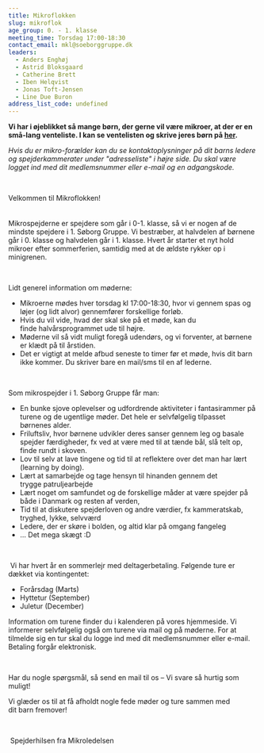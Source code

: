 ```yaml
---
title: Mikroflokken
slug: mikroflok
age_group: 0. - 1. klasse
meeting_time: Torsdag 17:00-18:30
contact_email: mkl@soeborggruppe.dk
leaders:
  - Anders Enghøj
  - Astrid Bloksgaard
  - Catherine Brett
  - Iben Helqvist
  - Jonas Toft-Jensen
  - Line Due Buron
address_list_code: undefined
---
```

<strong>Vi har i øjeblikket så mange børn, der gerne vil være mikroer, at der er en små-lang venteliste. I kan se ventelisten og skrive jeres børn på [her](venteliste).<br /></strong>

<em>Hvis du er mikro-forælder kan du se kontaktoplysninger på dit barns ledere og spejderkammerater under "adresseliste" i højre side. Du skal være logget ind med dit medlemsnummer eller e-mail og en adgangskode.<br /></em>

&nbsp;

Velkommen til Mikroflokken!&nbsp;<br /><br /><br />Mikrospejderne er spejdere som går i 0-1. klasse, så vi er&nbsp;nogen af de mindste&nbsp;spejdere i 1. Søborg Gruppe. Vi bestræber, at halvdelen af børnene går i 0. klasse og halvdelen går i 1. klasse. Hvert&nbsp;år&nbsp;starter et nyt hold mikroer efter sommerferien, samtidig med at de ældste rykker op i minigrenen.&nbsp;

&nbsp;

Lidt generel information om møderne:

<ul><li>Mikroerne mødes hver torsdag kl 17:00-18:30, hvor vi gennem spas og løjer (og lidt alvor) gennemfører forskellige forløb.</li><li>Hvis du vil vide, hvad der skal ske på et møde, kan du finde&nbsp;halvårsprogrammet ude til højre.</li><li>Møderne vil så vidt muligt foregå udendørs, og vi forventer, at børnene er klædt på til&nbsp;årstiden.</li><li>Det er vigtigt at melde afbud seneste to timer før et møde, hvis dit barn ikke kommer. Du skriver bare en mail/sms&nbsp;til en af lederne.</li></ul>

&nbsp;

Som mikrospejder i 1. Søborg Gruppe får man:

<ul><li>En bunke sjove oplevelser og udfordrende aktiviteter i fantasirammer på turene og de ugentlige møder. Det hele er selvfølgelig tilpasset børnenes alder.</li><li>Friluftsliv, hvor børnene udvikler deres sanser gennem leg og basale spejder færdigheder, fx ved at være med til at tænde bål, slå telt op, finde rundt i skoven. &nbsp;</li><li>Lov til selv at lave tingene og tid til at reflektere over det man har lært (learning by doing).</li><li>Lært at samarbejde og tage hensyn til hinanden gennem det trygge&nbsp;patruljearbejde</li><li>Lært noget om samfundet og de forskellige måder at være spejder på både i Danmark og resten af verden,</li><li>Tid til at diskutere spejderloven og andre værdier, fx kammeratskab, tryghed, lykke, selvværd</li><li>Ledere, der er skøre i bolden, og altid klar på omgang fangeleg</li><li>... Det mega skægt :D</li></ul>

&nbsp;

&nbsp;Vi har hvert år en sommerlejr med deltagerbetaling. Følgende ture er dækket via kontingentet:

<ul><li>Forårsdag (Marts)</li><li>Hyttetur (September)</li><li>Juletur (December)</li></ul>

Information om turene finder du i kalenderen på vores hjemmeside. Vi informerer selvfølgelig også om turene via mail og på møderne. For at tilmelde sig en tur skal du logge ind med dit medlemsnummer eller e-mail. Betaling forgår elektronisk.

&nbsp;

Har du nogle spørgsmål, så send en mail til os – Vi svare så hurtig som muligt!

Vi glæder os til at få afholdt nogle fede møder og ture sammen med dit&nbsp;barn&nbsp;fremover!

&nbsp;

&nbsp;Spejderhilsen fra&nbsp;Mikroledelsen

&nbsp;